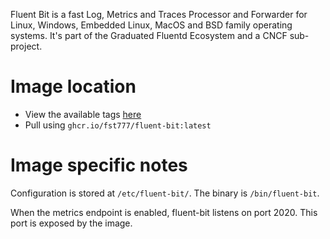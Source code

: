 Fluent Bit is a fast Log, Metrics and Traces Processor and Forwarder for Linux,
Windows, Embedded Linux, MacOS and BSD family operating systems. It's part of
the Graduated Fluentd Ecosystem and a CNCF sub-project.

# Image location
- View the available tags [here](https://github.com/FST777/FreeBSD-OCI-images/pkgs/container/fluent-bit)
- Pull using `ghcr.io/fst777/fluent-bit:latest`

# Image specific notes
Configuration is stored at `/etc/fluent-bit/`. The binary is `/bin/fluent-bit`.

When the metrics endpoint is enabled, fluent-bit listens on port 2020. This
port is exposed by the image.
